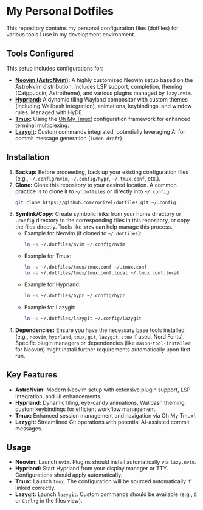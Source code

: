 # My Personal Dotfiles

This repository contains my personal configuration files (dotfiles) for various tools I use in my development environment.

## Tools Configured

This setup includes configurations for:

- **[Neovim (AstroNvim)](https://astronvim.com/):** A highly customized Neovim setup based on the AstroNvim distribution. Includes LSP support, completion, theming (Catppuccin, Astrotheme), and various plugins managed by `lazy.nvim`.
- **[Hyprland](https://hyprland.org/):** A dynamic tiling Wayland compositor with custom themes (including Wallbash integration), animations, keybindings, and window rules. Managed with HyDE.
- **[Tmux](https://github.com/tmux/tmux/wiki):** Using the [Oh My Tmux!](https://github.com/gpakosz/.tmux) configuration framework for enhanced terminal multiplexing.
- **[Lazygit](https://github.com/jesseduffield/lazygit):** Custom commands integrated, potentially leveraging AI for commit message generation (`lumen draft`).

## Installation

1.  **Backup:** Before proceeding, back up your existing configuration files (e.g., `~/.config/nvim`, `~/.config/hypr`, `~/.tmux.conf`, etc.).
2.  **Clone:** Clone this repository to your desired location. A common practice is to clone it to `~/.dotfiles` or directly into `~/.config`.
    ```bash
    git clone https://github.com/Yorizel/dotfiles.git ~/.config
    ```
3.  **Symlink/Copy:** Create symbolic links from your home directory or `.config` directory to the corresponding files in this repository, or copy the files directly. Tools like `stow` can help manage this process.
    - Example for Neovim (if cloned to `~/.dotfiles`):
      ```bash
      ln -s ~/.dotfiles/nvim ~/.config/nvim
      ```
    - Example for Tmux:
      ```bash
      ln -s ~/.dotfiles/tmux/tmux.conf ~/.tmux.conf
      ln -s ~/.dotfiles/tmux/tmux.conf.local ~/.tmux.conf.local
      ```
    - Example for Hyprland:
      ```bash
      ln -s ~/.dotfiles/hypr ~/.config/hypr
      ```
    - Example for Lazygit:
      ```bash
      ln -s ~/.dotfiles/lazygit ~/.config/lazygit
      ```
4.  **Dependencies:** Ensure you have the necessary base tools installed (e.g., `neovim`, `hyprland`, `tmux`, `git`, `lazygit`, `stow` if used, Nerd Fonts). Specific plugin managers or dependencies (like `mason-tool-installer` for Neovim) might install further requirements automatically upon first run.

## Key Features

- **AstroNvim:** Modern Neovim setup with extensive plugin support, LSP integration, and UI enhancements.
- **Hyprland:** Dynamic tiling, eye-candy animations, Wallbash theming, custom keybindings for efficient workflow management.
- **Tmux:** Enhanced session management and navigation via Oh My Tmux!.
- **Lazygit:** Streamlined Git operations with potential AI-assisted commit messages.

## Usage

- **Neovim:** Launch `nvim`. Plugins should install automatically via `lazy.nvim`.
- **Hyprland:** Start Hyprland from your display manager or TTY. Configurations should apply automatically.
- **Tmux:** Launch `tmux`. The configuration will be sourced automatically if linked correctly.
- **Lazygit:** Launch `lazygit`. Custom commands should be available (e.g., `G` or `Ctrl+g` in the files view).
